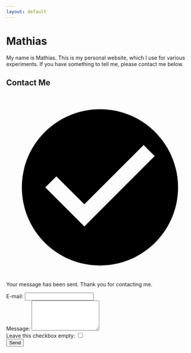 ```yaml
---
layout: default
---
```

# Mathias
My name is Mathias. This is my personal website, which I use for various experiments. If you have something to tell me, please contact me below.

<h2>
	<!--<svg viewBox="0 0 24 24">
		<path d="M20 4H4c-1.1 0-1.99.9-1.99 2L2 18c0 1.1.9 2 2 2h16c1.1 0 2-.9 2-2V6c0-1.1-.9-2-2-2zm0 4l-8 5-8-5V6l8 5 8-5v2z"/>
	</svg>-->
	<span>Contact Me</span>
</h2>
<div id="sent">
	<p>
		<svg viewBox="0 0 24 24">
			<path d="M12 2C6.48 2 2 6.48 2 12s4.48 10 10 10 10-4.48 10-10S17.52 2 12 2zm-2 15l-5-5 1.41-1.41L10 14.17l7.59-7.59L19 8l-9 9z"/>
		</svg>
		Your message has been sent. Thank you for contacting me.
	</p>
</div>
<form action="/contact" method="post">
	<div id="fields">
		<div>
			<label for="email">E-mail:</label>
			<input id="email" type="email" name="email" required>
		</div>
		<div>
			<label for="message">Message:</label>
			<textarea id="message" name="message" rows="5" required></textarea>
		</div>
		<div>
			<label for="name">Leave this checkbox empty:</label>
			<input type="checkbox" name="tos" tabindex="-1" autocomplete="off">
		</div>
	</div>
	<button type="submit">Send</button>
</form>
